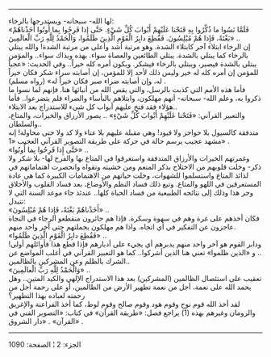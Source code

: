 ------------------------------------------------------------------------

لها الله- سبحانه- ويستدرجها بالرخاء:  
«فَلَمَّا نَسُوا ما ذُكِّرُوا بِهِ فَتَحْنا عَلَيْهِمْ أَبْوابَ كُلِّ شَيْءٍ. حَتَّى إِذا فَرِحُوا بِما أُوتُوا
أَخَذْناهُمْ بَغْتَةً، فَإِذا هُمْ مُبْلِسُونَ. فَقُطِعَ دابِرُ الْقَوْمِ الَّذِينَ ظَلَمُوا، وَالْحَمْدُ لِلَّهِ رَبِّ
الْعالَمِينَ» ..  
إن الرخاء ابتلاء آخر كابتلاء الشدة. وهو مرتبة أشد وأعلى من مرتبة الشدة!
والله يبتلي بالرخاء كما يبتلي بالشدة. يبتلي الطائعين والعصاة سواء. بهذه
وبذاك سواء.. والمؤمن يبتلى بالشدة فيصبر، ويبتلى بالرخاء فيشكر. ويكون
أمره كله خيراً.. وفي الحديث: «عجباً للمؤمن إن أمره كله له خير وليس ذلك
لأحد إلا للمؤمن، إن أصابته سراء شكر فكان خيراً له، وإن أصابته ضراء صبر
فكان خيراً له» (رواه مسلم) .  
فأما هذه الأمم التي كذبت بالرسل، والتي يقص الله من أنبائها هنا. فإنهم
لما نسوا ما ذكروا به، وعلم الله- سبحانه- أنهم مهلكون، وابتلاهم بالبأساء
والضراء فلم يتضرعوا.. فأما هؤلاء فقد فتح عليهم أبواب كل شيء للاستدراج
بعد الابتلاء..  
والتعبير القرآني: «فَتَحْنا عَلَيْهِمْ أَبْوابَ كُلِّ شَيْءٍ» .. يصور الأرزاق والخيرات،
والمتاع، والسلطان..  
متدفقة كالسيول بلا حواجز ولا قيود! وهي مقبلة عليهم بلا عناء ولا كد ولا
حتى محاولة! إنه مشهد عجيب يرسم حالة في حركة على طريقة التصوير القرآني
العجيب «1» .  
«حَتَّى إِذا فَرِحُوا بِما أُوتُوا» ..  
وغمرتهم الخيرات والأرزاق المتدفقة واستغرقوا في المتاع بها والفرح لها-
بلا شكر ولا ذكر- وخلت قلوبهم من الاختلاج بذكر المنعم ومن خشيته وتقواه
وانحصرت اهتماماتهم في لذائذ المتاع واستسلموا للشهوات، وخلت حياتهم من
الاهتمامات الكبيرة كما هي عادة المستغرقين في اللهو والمتاع. وتبع ذلك
فساد النظم والأوضاع، بعد فساد القلوب والأخلاق وجر هذا وذلك إلى نتائجه
الطبيعية من فساد الحياة كلها.. عندئذ جاء موعد السنة التي لا تتبدل:  
«أَخَذْناهُمْ بَغْتَةً، فَإِذا هُمْ مُبْلِسُونَ» ..  
فكان أخذهم على غرة وهم في سهوة وسكرة. فإذا هم حائرون منقطعو الرجاء في
النجاة عاجزون عن التفكير في أي اتجاه. واذا هم مهلكون بجملتهم حتى آخر
واحد منهم.  
«فَقُطِعَ دابِرُ الْقَوْمِ الَّذِينَ ظَلَمُوا» ..  
ودابر القوم هو آخر واحد منهم يدبرهم أي يجيء على أدبارهم فإذا قطع هذا
فأوائلهم أولى! .. و «الذين ظلموا» تعني هنا الذين أشركوا.. كما هو التعبير
القرآني في أغلب المواضع عن الشرك بالظلم وعن المشركين بالظالمين..  
«وَالْحَمْدُ لِلَّهِ رَبِّ الْعالَمِينَ» ..  
تعقيب على استئصال الظالمين (المشركين) بعد هذا الاستدراج الإلهي والكيد
المتين.. وهل يحمد الله على نعمة، أجل من نعمة تطهير الأرض من الظالمين، أو
على رحمة أجل من رحمته لعباده بهذا التطهير؟  
لقد أخذ الله قوم نوح وقوم هود وقوم صالح وقوم لوط، كما أخذ الفراعنة
والإغريق والرومان وغيرهم بهذه (1) يراجع فصل: «طريقة القرآن» في كتاب:
«التصوير الفني في القرآن» . «دار الشروق» .

------------------------------------------------------------------------

الجزء: 2 ¦ الصفحة: 1090
